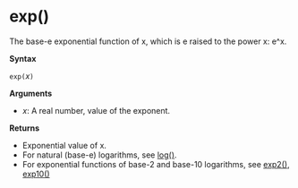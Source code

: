 # exp()

The base-e exponential function of x, which is e raised to the power x: e^x.  

**Syntax**

`exp(`*x*`)`

**Arguments**

* *x*: A real number, value of the exponent.

**Returns**

* Exponential value of x.
* For natural (base-e) logarithms, see [log()](query_language_log_function.md).
* For exponential functions of base-2 and base-10 logarithms, see [exp2()](query_language_exp2_function.md), [exp10()](query_language_exp10_function.md)

